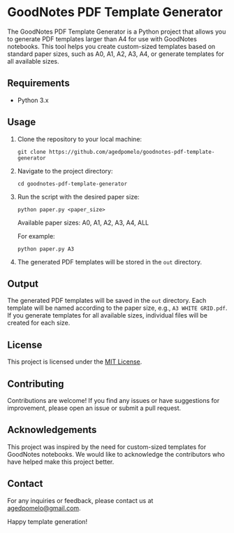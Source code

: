 # GoodNotes PDF Template Generator

The GoodNotes PDF Template Generator is a Python project that allows you to generate PDF templates larger than A4 for use with GoodNotes notebooks. This tool helps you create custom-sized templates based on standard paper sizes, such as A0, A1, A2, A3, A4, or generate templates for all available sizes.

## Requirements

- Python 3.x

## Usage

1. Clone the repository to your local machine:

   ```
   git clone https://github.com/agedpomelo/goodnotes-pdf-template-generator
   ```

2. Navigate to the project directory:

   ```
   cd goodnotes-pdf-template-generator
   ```

3. Run the script with the desired paper size:

   ```
   python paper.py <paper_size>
   ```

   Available paper sizes: A0, A1, A2, A3, A4, ALL

   For example:

   ```
   python paper.py A3
   ```

4. The generated PDF templates will be stored in the `out` directory.

## Output

The generated PDF templates will be saved in the `out` directory. Each template will be named according to the paper size, e.g., `A3 WHITE GRID.pdf`. If you generate templates for all available sizes, individual files will be created for each size.

## License

This project is licensed under the [MIT License](LICENSE).

## Contributing

Contributions are welcome! If you find any issues or have suggestions for improvement, please open an issue or submit a pull request.

## Acknowledgements

This project was inspired by the need for custom-sized templates for GoodNotes notebooks. We would like to acknowledge the contributors who have helped make this project better.

## Contact

For any inquiries or feedback, please contact us at [agedpomelo@gmail.com](mailto:agedpomelo@gmail.com).

Happy template generation!